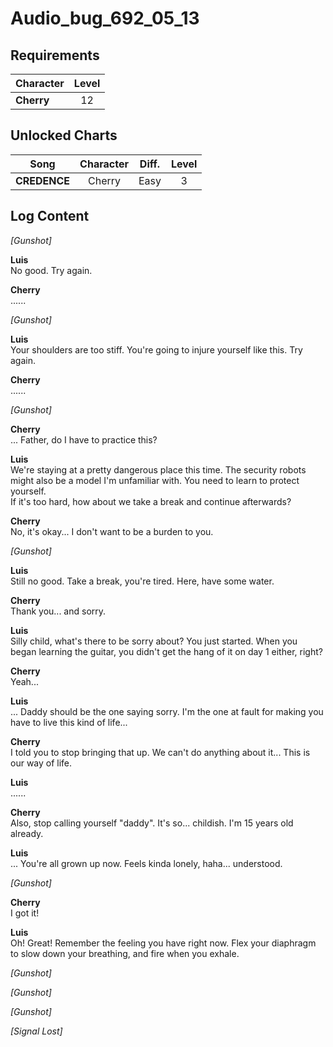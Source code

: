 # Audio_bug_692_05_13
## Requirements
|Character |Level|
|----------|:---:|
|**Cherry**| 12  |

## Unlocked Charts
|    Song    |Character|Diff.|Level|
|------------|:-------:|:---:|:---:|
|**CREDENCE**| Cherry  |Easy |  3  |

## Log Content
*\[Gunshot\]*

**Luis**<br>
No good. Try again.

**Cherry**<br>
......

*\[Gunshot\]*

**Luis**<br>
Your shoulders are too stiff. You're going to injure yourself like this. Try again.

**Cherry**<br>
......

*\[Gunshot\]*

**Cherry**<br>
... Father, do I have to practice this?

**Luis**<br>
We're staying at a pretty dangerous place this time. The security robots might also be a model I'm unfamiliar with. You need to learn to protect yourself.<br>
If it's too hard, how about we take a break and continue afterwards?

**Cherry**<br>
No, it's okay... I don't want to be a burden to you.

*\[Gunshot\]*

**Luis**<br>
Still no good. Take a break, you're tired. Here, have some water.

**Cherry**<br>
Thank you... and sorry.

**Luis**<br>
Silly child, what's there to be sorry about? You just started. When you began learning the guitar, you didn't get the hang of it on day 1 either, right?

**Cherry**<br>
Yeah...

**Luis**<br>
... Daddy should be the one saying sorry. I'm the one at fault for making you have to live this kind of life...

**Cherry**<br>
I told you to stop bringing that up. We can't do anything about it... This is our way of life.

**Luis**<br>
......

**Cherry**<br>
Also, stop calling yourself "daddy". It's so... childish. I'm 15 years old already.

**Luis**<br>
... You're all grown up now. Feels kinda lonely, haha... understood.

*\[Gunshot\]*

**Cherry**<br>
I got it!

**Luis**<br>
Oh! Great! Remember the feeling you have right now. Flex your diaphragm to slow down your breathing, and fire when you exhale.

*\[Gunshot\]*

*\[Gunshot\]*

*\[Gunshot\]*

*[Signal Lost]*